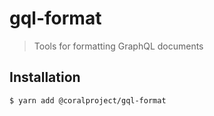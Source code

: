 # gql-format

> Tools for formatting GraphQL documents

## Installation

```
$ yarn add @coralproject/gql-format
```
